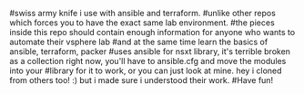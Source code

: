 #swiss army knife i use with ansible and terraform. 
#unlike other repos which forces you to have the exact same lab environment.
#the pieces inside this repo should contain enough information for anyone who wants to automate their vsphere lab
#and at the same time learn the basics of ansible, terraform, packer
#uses ansible for nsxt library, it's terrible broken as a collection right now, you'll have to ansible.cfg and move the modules into your #library for it to work, or you can just look at mine. hey i cloned from others too! :) but i made sure i understood their work.
#Have fun!
